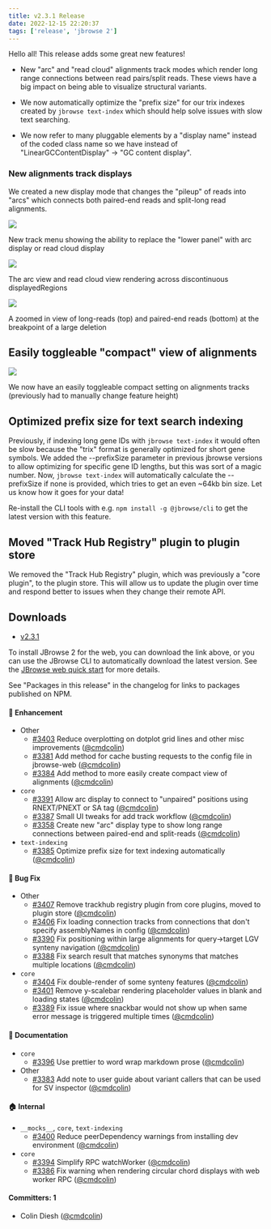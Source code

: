 ```yaml
---
title: v2.3.1 Release
date: 2022-12-15 22:20:37
tags: ['release', 'jbrowse 2']
---
```


Hello all! This release adds some great new features!

- New "arc" and "read cloud" alignments track modes which render long range
  connections between read pairs/split reads. These views have a big impact on
  being able to visualize structural variants.

- We now automatically optimize the "prefix size" for our trix indexes created
  by `jbrowse text-index` which should help solve issues with slow text
  searching.

- We now refer to many pluggable elements by a "display name" instead of the
  coded class name so we have instead of "LinearGCContentDisplay" -> "GC content
  display".

### New alignments track displays

We created a new display mode that changes the "pileup" of reads into "arcs"
which connects both paired-end reads and split-long read alignments.

![](https://user-images.githubusercontent.com/6511937/205725535-6b058cc6-7dba-41e9-ac2a-eba4ee881d89.png)

New track menu showing the ability to replace the "lower panel" with arc display
or read cloud display

![](https://user-images.githubusercontent.com/6511937/205730944-07347472-a9e6-44b9-8c8c-ca4380a3c75a.png)

The arc view and read cloud view rendering across discontinuous displayedRegions

![](https://user-images.githubusercontent.com/6511937/207134568-577cdcb3-4458-4e71-8063-aa493a21593c.png)

A zoomed in view of long-reads (top) and paired-end reads (bottom) at the
breakpoint of a large deletion

## Easily toggleable "compact" view of alignments

![](https://user-images.githubusercontent.com/6511937/207207662-50778dfe-ffa8-4ca1-93fe-febcda3fdcb7.png)

We now have an easily toggleable compact setting on alignments tracks
(previously had to manually change feature height)

## Optimized prefix size for text search indexing

Previously, if indexing long gene IDs with `jbrowse text-index` it would often
be slow because the "trix" format is generally optimized for short gene symbols.
We added the --prefixSize parameter in previous jbrowse versions to allow
optimizing for specific gene ID lengths, but this was sort of a magic number.
Now, `jbrowse text-index` will automatically calculate the --prefixSize if none
is provided, which tries to get an even ~64kb bin size. Let us know how it goes
for your data!

Re-install the CLI tools with e.g. `npm install -g @jbrowse/cli` to get the
latest version with this feature.

## Moved "Track Hub Registry" plugin to plugin store

We removed the "Track Hub Registry" plugin, which was previously a "core
plugin", to the plugin store. This will allow us to update the plugin over time
and respond better to issues when they change their remote API.

## Downloads

- [v2.3.1](https://github.com/GMOD/jbrowse-components/releases/tag/v2.3.1)

To install JBrowse 2 for the web, you can download the link above, or you can
use the JBrowse CLI to automatically download the latest version. See the
[JBrowse web quick start](https://jbrowse.org/jb2/docs/quickstart_web) for more
details.

See "Packages in this release" in the changelog for links to packages published
on NPM.

#### :rocket: Enhancement

- Other
  - [#3403](https://github.com/GMOD/jbrowse-components/pull/3403) Reduce
    overplotting on dotplot grid lines and other misc improvements
    ([@cmdcolin](https://github.com/cmdcolin))
  - [#3381](https://github.com/GMOD/jbrowse-components/pull/3381) Add method for
    cache busting requests to the config file in jbrowse-web
    ([@cmdcolin](https://github.com/cmdcolin))
  - [#3384](https://github.com/GMOD/jbrowse-components/pull/3384) Add method to
    more easily create compact view of alignments
    ([@cmdcolin](https://github.com/cmdcolin))
- `core`
  - [#3391](https://github.com/GMOD/jbrowse-components/pull/3391) Allow arc
    display to connect to "unpaired" positions using RNEXT/PNEXT or SA tag
    ([@cmdcolin](https://github.com/cmdcolin))
  - [#3387](https://github.com/GMOD/jbrowse-components/pull/3387) Small UI
    tweaks for add track workflow ([@cmdcolin](https://github.com/cmdcolin))
  - [#3358](https://github.com/GMOD/jbrowse-components/pull/3358) Create new
    "arc" display type to show long range connections between paired-end and
    split-reads ([@cmdcolin](https://github.com/cmdcolin))
- `text-indexing`
  - [#3385](https://github.com/GMOD/jbrowse-components/pull/3385) Optimize
    prefix size for text indexing automatically
    ([@cmdcolin](https://github.com/cmdcolin))

#### :bug: Bug Fix

- Other
  - [#3407](https://github.com/GMOD/jbrowse-components/pull/3407) Remove
    trackhub registry plugin from core plugins, moved to plugin store
    ([@cmdcolin](https://github.com/cmdcolin))
  - [#3406](https://github.com/GMOD/jbrowse-components/pull/3406) Fix loading
    connection tracks from connections that don't specify assemblyNames in
    config ([@cmdcolin](https://github.com/cmdcolin))
  - [#3390](https://github.com/GMOD/jbrowse-components/pull/3390) Fix
    positioning within large alignments for query->target LGV synteny navigation
    ([@cmdcolin](https://github.com/cmdcolin))
  - [#3388](https://github.com/GMOD/jbrowse-components/pull/3388) Fix search
    result that matches synonyms that matches multiple locations
    ([@cmdcolin](https://github.com/cmdcolin))
- `core`
  - [#3404](https://github.com/GMOD/jbrowse-components/pull/3404) Fix
    double-render of some synteny features
    ([@cmdcolin](https://github.com/cmdcolin))
  - [#3401](https://github.com/GMOD/jbrowse-components/pull/3401) Remove
    y-scalebar rendering placeholder values in blank and loading states
    ([@cmdcolin](https://github.com/cmdcolin))
  - [#3389](https://github.com/GMOD/jbrowse-components/pull/3389) Fix issue
    where snackbar would not show up when same error message is triggered
    multiple times ([@cmdcolin](https://github.com/cmdcolin))

#### :memo: Documentation

- `core`
  - [#3396](https://github.com/GMOD/jbrowse-components/pull/3396) Use prettier
    to word wrap markdown prose ([@cmdcolin](https://github.com/cmdcolin))
- Other
  - [#3383](https://github.com/GMOD/jbrowse-components/pull/3383) Add note to
    user guide about variant callers that can be used for SV inspector
    ([@cmdcolin](https://github.com/cmdcolin))

#### :house: Internal

- `__mocks__`, `core`, `text-indexing`
  - [#3400](https://github.com/GMOD/jbrowse-components/pull/3400) Reduce
    peerDependency warnings from installing dev environment
    ([@cmdcolin](https://github.com/cmdcolin))
- `core`
  - [#3394](https://github.com/GMOD/jbrowse-components/pull/3394) Simplify RPC
    watchWorker ([@cmdcolin](https://github.com/cmdcolin))
  - [#3386](https://github.com/GMOD/jbrowse-components/pull/3386) Fix warning
    when rendering circular chord displays with web worker RPC
    ([@cmdcolin](https://github.com/cmdcolin))

#### Committers: 1

- Colin Diesh ([@cmdcolin](https://github.com/cmdcolin))
